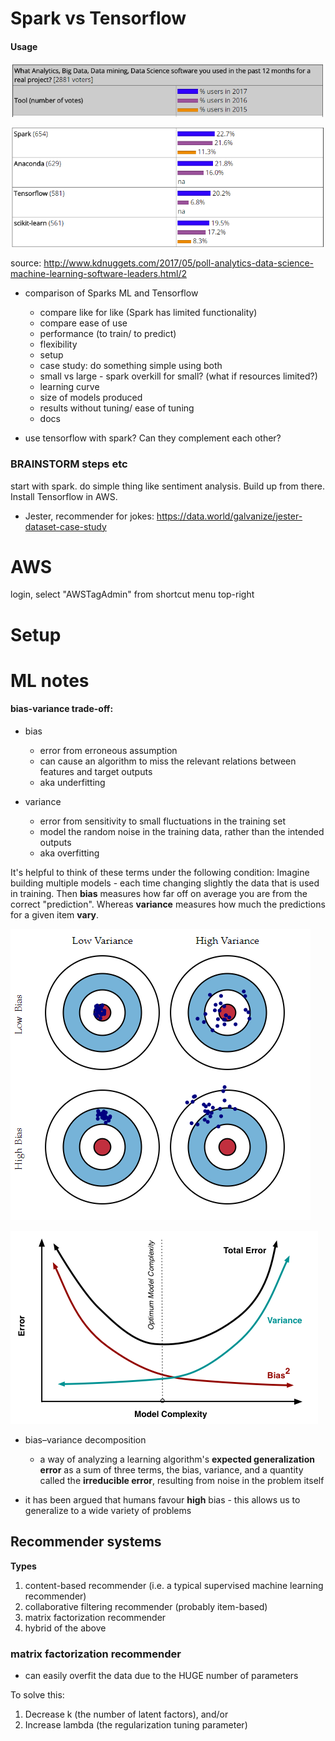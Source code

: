 # Spark vs Tensorflow

#### Usage
![usage header](..\images\usage_header.png)

![usage](..\images\tensorflow_spark_usage.png)

source: http://www.kdnuggets.com/2017/05/poll-analytics-data-science-machine-learning-software-leaders.html/2

- comparison of Sparks ML and Tensorflow
    - compare like for like (Spark has limited functionality)
    - compare ease of use
    - performance (to train/ to predict)
    - flexibility
    - setup
    - case study: do something simple using both
    - small vs large - spark overkill for small? (what if resources limited?)
    - learning curve
    - size of models produced
    - results without tuning/ ease of tuning
    - docs

- use tensorflow with spark? Can they complement each other?

### BRAINSTORM steps etc
start with spark. do simple thing like sentiment analysis.
Build up from there.
Install Tensorflow in AWS.

- Jester, recommender for jokes:
https://data.world/galvanize/jester-dataset-case-study

# AWS
login, select "AWSTagAdmin" from shortcut menu top-right

# Setup


# ML notes

#### bias-variance trade-off:
- bias
    - error from erroneous assumption
    - can cause an algorithm to miss the relevant relations between features and target outputs
    - aka underfitting

- variance
    - error from sensitivity to small fluctuations in the training set
    - model the random noise in the training data, rather than the intended outputs
    - aka overfitting

It's helpful to think of these terms under the following condition:
Imagine building multiple models - each time changing slightly the data
that is used in training.
Then **bias** measures how far off on average you are from the correct
"prediction".
Whereas **variance** measures how much the predictions for a given item **vary**.


![bias varaince scatter](..\images\bias_variance.png)

![bias varaince line](..\images\biasvariance.png)

- bias–variance decomposition
    - a way of analyzing a learning algorithm's **expected generalization error**
    as a sum of three terms, the bias, variance, and a quantity called
    the **irreducible error**, resulting from noise in the problem itself

- it has been argued that humans favour **high** bias - this allows us to
generalize to a wide variety of problems


## Recommender systems

**Types**
1. content-based recommender (i.e. a typical supervised machine learning recommender)
2. collaborative filtering recommender (probably item-based)
3. matrix factorization recommender
4. hybrid of the above


### matrix factorization recommender

- can easily overfit the data due to the HUGE number of parameters

To solve this:

1. Decrease k (the number of latent factors), and/or
2. Increase lambda (the regularization tuning parameter)

